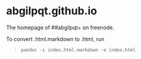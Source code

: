 abgilpqt.github.io
==================

The homepage of ##abgilpqt+ on freenode.

To convert .html.markdown to .html, run

> `pandoc -i index.html.markdown -o index.html`
